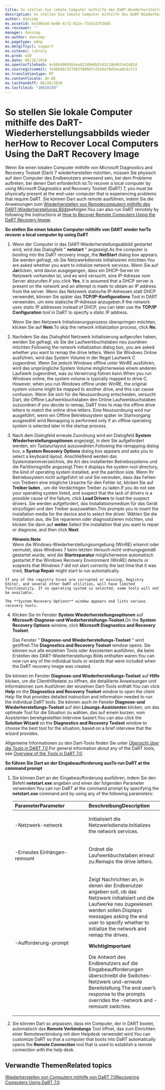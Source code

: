 ```yaml
---
title: So stellen Sie lokale Computer mithilfe des DaRT-Wiederherstellungsabbilds wieder her
description: So stellen Sie lokale Computer mithilfe des DaRT-Wiederherstellungsabbilds wieder her
author: dansimp
ms.assetid: be29b5a8-be08-4cf2-822e-77a51d3f3b65
ms.reviewer: ''
manager: dansimp
ms.author: dansimp
ms.pagetype: mdop
ms.mktglfcycl: support
ms.sitesec: library
ms.prod: w10
ms.date: 06/16/2016
ms.openlocfilehash: 4c605db895b5ea812d90db51d3c2de9653e2dd2d
ms.sourcegitcommit: 354664bc527d93f80687cd2eba70d1eea024c7c3
ms.translationtype: MT
ms.contentlocale: de-DE
ms.lasthandoff: 06/26/2020
ms.locfileid: "10810150"
---
```

# <span data-ttu-id="c6222-103">So stellen Sie lokale Computer mithilfe des DaRT-Wiederherstellungsabbilds wieder her</span><span class="sxs-lookup"><span data-stu-id="c6222-103">How to Recover Local Computers Using the DaRT Recovery Image</span></span>


<span data-ttu-id="c6222-104">Wenn Sie einen lokalen Computer mithilfe von Microsoft Diagnostics and Recovery Toolset (Dart) 7 wiederherstellen möchten, müssen Sie physisch auf dem Computer des Endbenutzers anwesend sein, bei dem Probleme auftreten, bei denen Dart erforderlich ist.</span><span class="sxs-lookup"><span data-stu-id="c6222-104">To recover a local computer by using Microsoft Diagnostics and Recovery Toolset (DaRT) 7, you must be physically present at the end-user computer that is experiencing problems that require DaRT.</span></span> <span data-ttu-id="c6222-105">Sie können Dart auch remote ausführen, indem Sie die Anweisungen zum [Wiederherstellen von Remotecomputern mithilfe des DART-Wiederherstellungs Bilds](how-to-recover-remote-computers-using-the-dart-recovery-image-dart-7.md)befolgen.</span><span class="sxs-lookup"><span data-stu-id="c6222-105">You can also run DaRT remotely by following the instructions at [How to Recover Remote Computers Using the DaRT Recovery Image](how-to-recover-remote-computers-using-the-dart-recovery-image-dart-7.md).</span></span>

**<span data-ttu-id="c6222-106">So stellen Sie einen lokalen Computer mithilfe von DART wieder her</span><span class="sxs-lookup"><span data-stu-id="c6222-106">To recover a local computer by using DaRT</span></span>**

1.  <span data-ttu-id="c6222-107">Wenn der Computer in das DART-Wiederherstellungsabbild gestartet wird, wird das Dialogfeld " **netstart** " angezeigt.</span><span class="sxs-lookup"><span data-stu-id="c6222-107">As the computer is booting into the DaRT recovery image, the **NetStart** dialog box appears.</span></span> <span data-ttu-id="c6222-108">Sie werden gefragt, ob Sie Netzwerkdienste initialisieren möchten.</span><span class="sxs-lookup"><span data-stu-id="c6222-108">You are asked whether you want to initialize network services.</span></span> <span data-ttu-id="c6222-109">Wenn Sie auf **Ja**klicken, wird davon ausgegangen, dass ein DHCP-Server im Netzwerk vorhanden ist, und es wird versucht, eine IP-Adresse vom Server abzurufen.</span><span class="sxs-lookup"><span data-stu-id="c6222-109">If you click **Yes**, it is assumed that a DHCP server is present on the network and an attempt is made to obtain an IP address from the server.</span></span> <span data-ttu-id="c6222-110">Wenn das Netzwerk statische IP-Adressen statt DHCP verwendet, können Sie später das **TCP/IP-Konfigurations** Tool in DART verwenden, um eine statische IP-Adresse anzugeben.</span><span class="sxs-lookup"><span data-stu-id="c6222-110">If the network uses static IP addresses instead of DHCP, you can later use the **TCP/IP Configuration** tool in DaRT to specify a static IP address.</span></span>

    <span data-ttu-id="c6222-111">Wenn Sie den Netzwerk Initialisierungsprozess überspringen möchten, klicken Sie auf **Nein**.</span><span class="sxs-lookup"><span data-stu-id="c6222-111">To skip the network initialization process, click **No**.</span></span>

2.  <span data-ttu-id="c6222-112">Nachdem Sie das Dialogfeld Netzwerk Initialisierung aufgerufen haben, werden Sie gefragt, ob Sie die Laufwerkbuchstaben neu zuordnen möchten.</span><span class="sxs-lookup"><span data-stu-id="c6222-112">Following the network initialization dialog box, you are asked whether you want to remap the drive letters.</span></span> <span data-ttu-id="c6222-113">Wenn Sie Windows Online ausführen, wird das System Volume in der Regel Laufwerk C zugeordnet. Wenn Sie jedoch Windows offline unter WinRE ausführen, wird das ursprüngliche System Volume möglicherweise einem anderen Laufwerk zugeordnet, was zu Verwirrung führen kann.</span><span class="sxs-lookup"><span data-stu-id="c6222-113">When you run Windows online, the system volume is typically mapped to drive C. However, when you run Windows offline under WinRE, the original system volume might be mapped to another drive, and this can cause confusion.</span></span> <span data-ttu-id="c6222-114">Wenn Sie sich für die Neuzuordnung entscheiden, versucht Dart, die Offline Laufwerkbuchstaben den Online Laufwerkbuchstaben zuzuordnen.</span><span class="sxs-lookup"><span data-stu-id="c6222-114">If you decide to remap, DaRT tries to map the offline drive letters to match the online drive letters.</span></span> <span data-ttu-id="c6222-115">Eine Neuzuordnung wird nur ausgeführt, wenn ein Offline Betriebssystem später im Startvorgang ausgewählt wird.</span><span class="sxs-lookup"><span data-stu-id="c6222-115">Remapping is performed only if an offline operating system is selected later in the startup process.</span></span>

3.  <span data-ttu-id="c6222-116">Nach dem Dialogfeld erneute Zuordnung wird ein Dialogfeld **System Wiederherstellungsoptionen** angezeigt, in dem Sie aufgefordert werden, ein Tastaturlayout auszuwählen.</span><span class="sxs-lookup"><span data-stu-id="c6222-116">Following the remapping dialog box, a **System Recovery Options** dialog box appears and asks you to select a keyboard layout.</span></span> <span data-ttu-id="c6222-117">Anschließend werden das Systemstammverzeichnis, die Art des installierten Betriebssystems und die Partitionsgröße angezeigt.</span><span class="sxs-lookup"><span data-stu-id="c6222-117">Then it displays the system root directory, the kind of operating system installed, and the partition size.</span></span> <span data-ttu-id="c6222-118">Wenn Ihr Betriebssystem nicht aufgeführt ist und Sie vermuten, dass das Fehlen von Treibern eine mögliche Ursache für den Fehler ist, klicken Sie auf **Treiber laden** , um die Verdächtigen Treiber zu laden.</span><span class="sxs-lookup"><span data-stu-id="c6222-118">If you do not see your operating system listed, and suspect that the lack of drivers is a possible cause of the failure, click **Load Drivers** to load the suspect drivers.</span></span> <span data-ttu-id="c6222-119">Sie werden aufgefordert, das Installationsmedium für das Gerät einzufügen und den Treiber auszuwählen.</span><span class="sxs-lookup"><span data-stu-id="c6222-119">This prompts you to insert the installation media for the device and to select the driver.</span></span> <span data-ttu-id="c6222-120">Wählen Sie die Installation aus, die Sie reparieren oder diagnostizieren möchten, und klicken Sie dann auf **weiter**.</span><span class="sxs-lookup"><span data-stu-id="c6222-120">Select the installation that you want to repair or diagnose, and then click **Next**.</span></span>

    **<span data-ttu-id="c6222-121">Hinweis:</span><span class="sxs-lookup"><span data-stu-id="c6222-121">Note</span></span>**  
    <span data-ttu-id="c6222-122">Wenn die Windows-Wiederherstellungsumgebung (WinRE) erkennt oder vermutet, dass Windows 7 beim letzten Versuch nicht ordnungsgemäß gestartet wurde, wird die **Startreparatur** möglicherweise automatisch gestartet.</span><span class="sxs-lookup"><span data-stu-id="c6222-122">If the Windows Recovery Environment (WinRE) detects or suspects that Windows 7 did not start correctly the last time that it was tried, **Startup Repair** might start to run automatically.</span></span>



~~~
If any of the registry hives are corrupted or missing, Registry Editor, and several other DaRT utilities, will have limited functionality. If no operating system is selected, some tools will not be available.

The **System Recovery Options** window appears and lists various recovery tools.
~~~

4. <span data-ttu-id="c6222-123">Klicken Sie im Fenster **System Wiederherstellungsoptionen** auf **Microsoft-Diagnose-und Wiederherstellungs-Toolset**.</span><span class="sxs-lookup"><span data-stu-id="c6222-123">On the **System Recovery Options** window, click **Microsoft Diagnostics and Recovery Toolset**.</span></span>

   <span data-ttu-id="c6222-124">Das Fenster " **Diagnose-und Wiederherstellungs-Toolset** " wird geöffnet.</span><span class="sxs-lookup"><span data-stu-id="c6222-124">The **Diagnostics and Recovery Toolset** window opens.</span></span> <span data-ttu-id="c6222-125">Sie können nun alle einzelnen Tools oder Assistenten ausführen, die beim Erstellen des DART-Wiederherstellungs Bilds enthalten waren.</span><span class="sxs-lookup"><span data-stu-id="c6222-125">You can now run any of the individual tools or wizards that were included when the DaRT recovery image was created.</span></span>

<span data-ttu-id="c6222-126">Sie können im Fenster **Diagnose-und Wiederherstellungs-Toolset** auf **Hilfe** klicken, um die Clienthilfedatei zu öffnen, die detaillierte Anweisungen und Informationen zum Ausführen der einzelnen Dart-Tools enthält.</span><span class="sxs-lookup"><span data-stu-id="c6222-126">You can click **Help** on the **Diagnostics and Recovery Toolset** window to open the client Help file that provides detailed instruction and information needed to run the individual DaRT tools.</span></span> <span data-ttu-id="c6222-127">Sie können auch im Fenster **Diagnose-und Wiederherstellungs-Toolset** auf den **Lösungs-Assistenten** klicken, um das optimale Tool für die Situation zu wählen, das auf einem kurzen, vom Assistenten bereitgestellten Interview basiert.</span><span class="sxs-lookup"><span data-stu-id="c6222-127">You can also click the **Solution Wizard** on the **Diagnostics and Recovery Toolset** window to choose the best tool for the situation, based on a brief interview that the wizard provides.</span></span>

<span data-ttu-id="c6222-128">Allgemeine Informationen zu den Dart-Tools finden Sie unter [Übersicht über die Tools in DART 7,0](overview-of-the-tools-in-dart-70-new-ia.md).</span><span class="sxs-lookup"><span data-stu-id="c6222-128">For general information about any of the DaRT tools, see [Overview of the Tools in DaRT 7.0](overview-of-the-tools-in-dart-70-new-ia.md).</span></span>

**<span data-ttu-id="c6222-129">So führen Sie Dart an der Eingabeaufforderung aus</span><span class="sxs-lookup"><span data-stu-id="c6222-129">To run DaRT at the command prompt</span></span>**

1. <span data-ttu-id="c6222-130">Sie können Dart an der Eingabeaufforderung ausführen, indem Sie den Befehl **netstart.exe** angeben und einen der folgenden Parameter verwenden:</span><span class="sxs-lookup"><span data-stu-id="c6222-130">You can run DaRT at the command prompt by specifying the **netstart.exe** command and by using any of the following parameters:</span></span>

   <table>
   <colgroup>
   <col width="50%" />
   <col width="50%" />
   </colgroup>
   <thead>
   <tr class="header">
   <th align="left"><span data-ttu-id="c6222-131">Parameter</span><span class="sxs-lookup"><span data-stu-id="c6222-131">Parameter</span></span></th>
   <th align="left"><span data-ttu-id="c6222-132">Beschreibung</span><span class="sxs-lookup"><span data-stu-id="c6222-132">Description</span></span></th>
   </tr>
   </thead>
   <tbody>
   <tr class="odd">
   <td align="left"><p><span data-ttu-id="c6222-133">-Netzwerk</span><span class="sxs-lookup"><span data-stu-id="c6222-133">-network</span></span></p></td>
   <td align="left"><p><span data-ttu-id="c6222-134">Initialisiert die Netzwerkdienste.</span><span class="sxs-lookup"><span data-stu-id="c6222-134">Initializes the network services.</span></span></p></td>
   </tr>
   <tr class="even">
   <td align="left"><p><span data-ttu-id="c6222-135">-Erneutes Einhängen</span><span class="sxs-lookup"><span data-stu-id="c6222-135">-remount</span></span></p></td>
   <td align="left"><p><span data-ttu-id="c6222-136">Ordnet die Laufwerkbuchstaben erneut zu.</span><span class="sxs-lookup"><span data-stu-id="c6222-136">Remaps the drive letters.</span></span></p></td>
   </tr>
   <tr class="odd">
   <td align="left"><p><span data-ttu-id="c6222-137">-Aufforderung</span><span class="sxs-lookup"><span data-stu-id="c6222-137">-prompt</span></span></p></td>
   <td align="left"><p><span data-ttu-id="c6222-138">Zeigt Nachrichten an, in denen der Endbenutzer angeben soll, ob das Netzwerk initialisiert und die Laufwerke neu zugewiesen werden sollen.</span><span class="sxs-lookup"><span data-stu-id="c6222-138">Displays messages asking the end user to specify whether to initialize the network and remap the drives.</span></span></p>
   <div class="alert">
   <strong><span data-ttu-id="c6222-139">Wichtig</span><span class="sxs-lookup"><span data-stu-id="c6222-139">Important</span></span></strong><br/><p><span data-ttu-id="c6222-140">Die Antwort des Endbenutzers auf die Eingabeaufforderungen überschreibt die Switches-Netzwerk und-erneute Bereitstellung.</span><span class="sxs-lookup"><span data-stu-id="c6222-140">The end user’s response to the prompts overrides the -network and -remount switches.</span></span></p>
   </div>
   <div>

   </div></td>
   </tr>
   </tbody>
   </table>



2. <span data-ttu-id="c6222-141">Sie können Dart so anpassen, dass ein Computer, der in DART bootet, automatisch das **Remote Verbindungs** Tool öffnet, das zum Einrichten einer Remoteverbindung mit dem Helpdesk verwendet wird.</span><span class="sxs-lookup"><span data-stu-id="c6222-141">You can customize DaRT so that a computer that boots into DaRT automatically opens the **Remote Connection** tool that is used to establish a remote connection with the help desk.</span></span>

## <span data-ttu-id="c6222-142">Verwandte Themen</span><span class="sxs-lookup"><span data-stu-id="c6222-142">Related topics</span></span>


[<span data-ttu-id="c6222-143">Wiederherstellen von Computern mithilfe von DaRT 7.0</span><span class="sxs-lookup"><span data-stu-id="c6222-143">Recovering Computers Using DaRT 7.0</span></span>](recovering-computers-using-dart-70-dart-7.md)









